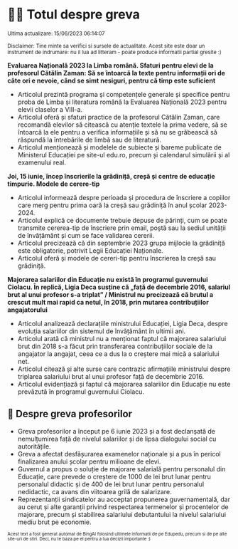 # 👩‍🏫 Totul despre greva
<sub>Ultima actualizare: 15/06/2023 06:14:07</sub>

<sub>Disclaimer: Tine minte sa verifici si sursele de actualitate. Acest site este doar un instrument de indrumare: nu il lua ad litteram - poate produce informatii partial gresite :)</sub>

**Evaluarea Națională 2023 la Limba română. Sfaturi pentru elevi de la profesorul Cătălin Zaman: Să se întoarcă la texte pentru informații ori de câte ori e nevoie, când se simt nesiguri, pentru că timp este suficient**

- Articolul prezintă programa și competențele generale și specifice pentru proba de Limba și literatura română la Evaluarea Națională 2023 pentru elevii claselor a VIII-a.
- Articolul oferă și sfaturi practice de la profesorul Cătălin Zaman, care recomandă elevilor să citească cu atenție textele la prima vedere, să se întoarcă la ele pentru a verifica informațiile și să nu se grăbească să răspundă la întrebările de limbă sau de literatură.
- Articolul menționează și modelele de subiecte și bareme publicate de Ministerul Educației pe site-ul edu.ro, precum și calendarul simulării și al examenului real.

**Joi, 15 iunie, încep înscrierile la grădiniță, creșă și centre de educație timpurie. Modele de cerere-tip**

- Articolul informează despre perioada și procedura de înscriere a copiilor care merg pentru prima oară la creșă sau grădiniță în anul școlar 2023-2024.
- Articolul explică ce documente trebuie depuse de părinți, cum se poate transmite cererea-tip de înscriere prin email, poștă sau la sediul unității de învățământ și cum se face validarea cererii.
- Articolul precizează că din septembrie 2023 grupa mijlocie la grădiniță este obligatorie, potrivit Legii Educației Naționale.
- Articolul oferă și modele de cereri-tip pentru înscrierea la creșă sau grădiniță.

**Majorarea salariilor din Educație nu există în programul guvernului Ciolacu. În replică, Ligia Deca susține că „față de decembrie 2016, salariul brut al unui profesor s-a triplat” / Ministrul nu precizează că brutul a crescut mult mai rapid ca netul, în 2018, prin mutarea contribuțiilor angajatorului**

- Articolul analizează declarațiile ministrului Educației, Ligia Deca, despre evoluția salariilor din sistemul de învățământ în ultimii ani.
- Articolul arată că ministrul nu a menționat faptul că majorarea salariului brut din 2018 s-a făcut prin transferarea contribuțiilor sociale de la angajator la angajat, ceea ce a dus la o creștere mai mică a salariului net.
- Articolul citează și alte surse care contrazic afirmațiile ministrului despre triplarea salariului brut al unui profesor față de decembrie 2016.
- Articolul evidențiază și faptul că majorarea salariilor din Educație nu este prevăzută în programul guvernului Ciolacu.

## 🏫 Despre greva profesorilor

- Greva profesorilor a început pe 6 iunie 2023 și a fost declanșată de nemulțumirea față de nivelul salariilor și de lipsa dialogului social cu autoritățile.
- Greva a afectat desfășurarea examenelor naționale și a pus în pericol finalizarea anului școlar pentru milioane de elevi.
- Guvernul a propus o soluție de majorare salarială pentru personalul din Educație, care prevede o creștere de 1000 de lei brut lunar pentru personalul didactic și de 400 de lei brut lunar pentru personalul nedidactic, ca avans din viitoarea grilă de salarizare.
- Reprezentanții sindicatelor au acceptat propunerea guvernamentală, dar au cerut și alte garanții privind respectarea termenelor și procentelor de majorare, precum și stabilirea salariului debutantului la nivelul salariului mediu brut pe economie.


<sub><sub>Acest text a fost generat automat de BingAI folosind ultimele informatii de pe Edupedu, precum si de pe alte site-uri de stiri. Deci, nu te baza pe el pentru a lua decizii importante :)</sub></sub>